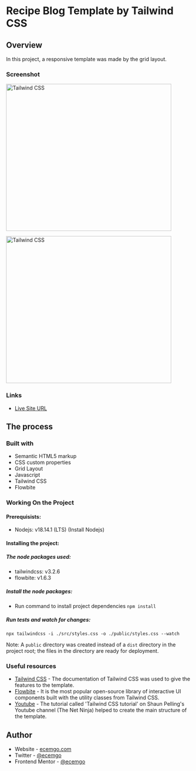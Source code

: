 # Recipe Blog Template by Tailwind CSS

## Overview

In this project, a responsive template was made by the grid layout.

### Screenshot

<p align="left">
<img src="https://user-images.githubusercontent.com/13468728/220841822-f119a548-fcc6-4db5-a6cc-aa077bf04d29.jpg" title="Foody" alt="Tailwind CSS" width="450" height="400"/>
</p>
<p align="left">
<img src="https://user-images.githubusercontent.com/13468728/220841830-84abd2e1-25cc-44e0-83b3-c53715432af6.jpg" title="Foody Login" alt="Tailwind CSS" width="450" height="400"/>
</p>

### Links

- [Live Site URL](https://tailwindcss-recipe-blog-template.netlify.app/)

## The process

### Built with

- Semantic HTML5 markup
- CSS custom properties
- Grid Layout
- Javascript
- Tailwind CSS
- Flowbite

### Working On the Project

#### Prerequisists:

- Nodejs: v18.14.1 (LTS) (Install Nodejs)

#### Installing the project:

##### The node packages used:

- tailwindcss: v3.2.6
- flowbite: v1.6.3

##### Install the node packages:

- Run command to install project dependencies
  `npm install`

##### Run tests and watch for changes:

`npx tailwindcss -i ./src/styles.css -o ./public/styles.css --watch`

Note: A `public` directory was created instead of a `dist` directory in the project root; the files in the directory are ready for deployment.

### Useful resources

- [Tailwind CSS](https://tailwindcss.com/docs/installation) - The documentation of Tailwind CSS was used to give the features to the template.
- [Flowbite](https://flowbite.com/docs/getting-started/introduction/) - It is the most popular open-source library of interactive UI components built with the utility classes from Tailwind CSS.
- [Youtube](https://youtube.com/playlist?list=PL4cUxeGkcC9gpXORlEHjc5bgnIi5HEGhw) - The tutorial called 'Tailwind CSS tutorial' on Shaun Pelling's Youtube channel (The Net Ninja) helped to create the main structure of the template.

## Author

- Website - [ecemgo.com](https://www.ecemgo.com/)
- Twitter - [@ecemgo](https://twitter.com/ecemgo)
- Frontend Mentor - [@ecemgo](https://www.frontendmentor.io/profile/ecemgo)
